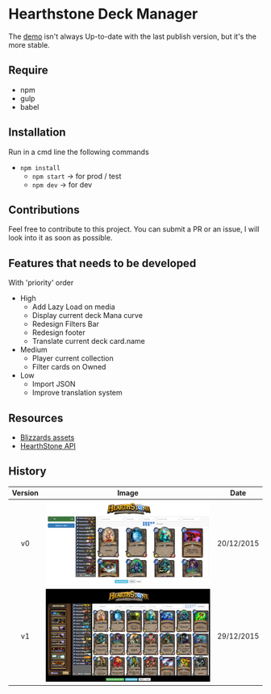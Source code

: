 Hearthstone Deck Manager
========================

The [demo](http://hearthstone.qsomazzi.fr) isn't always Up-to-date with the last publish version, but it's the more stable. 

Require
-------
- npm
- gulp
- babel

Installation
------------

Run in a cmd line the following commands
- `npm install`
    - `npm start` -> for prod / test
    - `npm dev`   -> for dev

Contributions
-------------

Feel free to contribute to this project. You can submit a PR or an issue, I will look into it as soon as possible.

Features that needs to be developed
-----------------------------------

With 'priority' order

* High
    * Add Lazy Load on media 
    * Display current deck Mana curve
    * Redesign Filters Bar
    * Redesign footer
    * Translate current deck card.name
* Medium
    * Player current collection
    * Filter cards on Owned
* Low
    * Import JSON 
    * Improve translation system

Resources
---------

- [Blizzards assets](http://blizzard.gamespress.com)
- [HearthStone API](https://market.mashape.com/omgvamp/hearthstone)


History
-------

| Version |   Image   |    Date    |
|:-------:|:---------:|:----------:|
|    v0   | ![v0][v0] | 20/12/2015 |
|    v1   | ![v1][v1] | 29/12/2015 |


[v0]: resources/docs/v0.png
[v1]: resources/docs/v1.png
